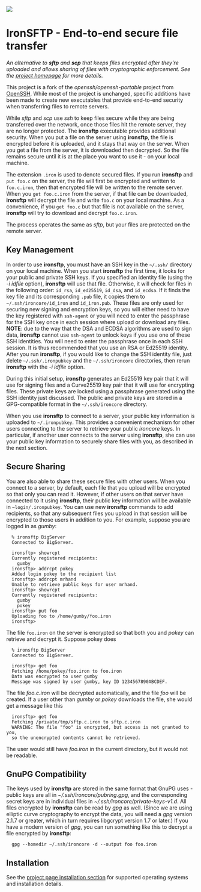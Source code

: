 ![][logo]

# IronSFTP - End-to-end secure file transfer

_An alternative to **sftp** and **scp** that keeps files encrypted after they're uploaded and allows sharing of files with cryptographic enforcement. See the [project homepage][homepage] for more details._

This project is a fork of the *openssh/openssh-portable* project from [OpenSSH](http://openssh.com). While most of the project is unchanged, specific additions have been made to create new executables that provide end-to-end security when transferring files to remote servers.

While *sftp* and *scp* use *ssh* to keep files secure while they are being transferred over the network, once those files hit the remote server, they are no longer protected. The **ironsftp** executable provides additional security. When you put a file on the server using **ironsftp**, the file is encrypted before it is uploaded, and it stays that way on the server. When you get a file from the server, it is downloaded then decrypted. So the file remains secure until it is at the place you want to use it - on your local machine.

The extension `.iron` is used to denote secured files. If you run **ironsftp** and `put foo.c` on the server, the file will first be encrypted and written to `foo.c.iron`, then that encrypted file will be written to the remote server. When you `get foo.c.iron` from the server, if that file can be downloaded, **ironsftp** will decrypt the file and write `foo.c` on your local machine. As a convenience, if you `get foo.c` but that file is not available on the server, **ironsftp** will try to download and decrypt `foo.c.iron`.

The process operates the same as *sftp*, but your files are protected on the remote server.

## Key Management

In order to use **ironsftp**, you must have an SSH key in the `~/.ssh/` directory on your local machine. When you start **ironsftp** the first time, it looks for your public and private SSH keys. If you specified an identity file (using the _-i idfile_ option), **ironsftp** will use that file. Otherwise, it will check for files in the following order: `id_rsa`, `id_ed25519`, `id_dsa`, and `id_ecdsa`. If it finds the key file and its corresponding `.pub` file, it copies them to `~/.ssh/ironcore/id_iron` and `id_iron.pub`. These files are only used for securing new signing and encryption keys, so you will either need to have the key registered with `ssh-agent` or you will need to enter the passphrase for the SSH key once in each session where upload or download any files. **NOTE**: due to the way that the DSA and ECDSA algorithms are used to sign data, **ironsftp** cannot use `ssh-agent` to unlock keys if you use one of these SSH identities. You will need to enter the passphrase once in each SSH session. It is thus recommended that you use an RSA or Ed25519 identity. After you run **ironsftp**, if you would like to change the SSH identity file, just delete `~/.ssh/.ironpubkey` and the `~/.ssh/ironcore` directories, then rerun **ironsftp** with the _-i idfile_ option.

During this initial setup, **ironsftp** generates an Ed25519 key pair that it will use for signing files and a Curve25519 key pair that it will use for encrypting files. These private keys are locked using a passphrase generated using the SSH identity just discussed. The public and private keys are stored in a GPG-compatible format in the `~/.ssh/ironcore` directory.

When you use **ironsftp** to connect to a server, your public key information is uploaded to `~/.ironpubkey`. This provides a convenient mechanism for other users connecting to the server to retrieve your public *ironcore* keys. In particular, if another user connects to the server using **ironsftp**, she can use your public key information to securely share files with you, as described in the next section.

## Secure Sharing

You are also able to share these secure files with other users. When you connect to a server, by default, each file that you upload will be encrypted so that only you can read it. However, if other users on that server have connected to it using **ironsftp**, their public key information will be available in `~login/.ironpubkey`. You can use new **ironsftp** commands to add recipients, so that any subsequent files you upload in that session will be encrypted to those users in addition to you. For example, suppose you are logged in as *gumby*:
```
  % ironsftp BigServer
  Connected to BigServer.

  ironsftp> showrcpt
  Currently registered recipients:
    gumby
  ironsftp> addrcpt pokey
  Added login pokey to the recipient list
  ironsftp> addrcpt mrhand
  Unable to retrieve public keys for user mrhand.
  ironsftp> showrcpt
  Currently registered recipients:
    gumby
    pokey
  ironsftp> put foo
  Uploading foo to /home/gumby/foo.iron
  ironsftp>
```

The file `foo.iron` on the server is encrypted so that both you and *pokey* can retrieve and decrypt it. Suppose pokey does
```
  % ironsftp BigServer
  Connected to BigServer.

  ironsftp> get foo
  Fetching /home/pokey/foo.iron to foo.iron
  Data was encrypted to user gumby
  Message was signed by user gumby, key ID 1234567890ABCDEF.
```

The file *foo.c.iron* will be decrypted automatically, and the file *foo* will be created. If a user other than *gumby* or *pokey* downloads the file, she would get a message like this
```
  ironsftp> get foo
  Fetching /private/tmp/sftp.c.iron to sftp.c.iron
  WARNING: The file "foo" is encrypted, but access is not granted to you,
  so the unencrypted contents cannot be retrieved.
```

The user would still have *foo.iron* in the current directory, but it would not be readable.

## GnuPG Compatibility
The keys used by **ironsftp** are stored in the same format that GnuPG uses - public keys are all in *~/.ssh/ironcore/pubring.gpg*, and the corresponding secret keys are in individual files in *~/.ssh/ironcore/private-keys-v1.d*.  All files encrypted by **ironsftp** can be read by *gpg* as well. (Since we are using elliptic curve cryptography to encrypt the data, you will need a *gpg* version 2.1.7 or greater, which in turn requires libgcrypt version 1.7 or later.) If you have a modern version of *gpg*, you can run something like this to decrypt a file encrypted by **ironsftp**:
```
  gpg --homedir ~/.ssh/ironcore -d --output foo foo.iron
```

## Installation

See the [project page installation section][homepageinstall] for supported operating systems and installation details.

[logo]: https://ironcorelabs.com/img/products/ironsftp.png
[homepage]: https://ironcorelabs.com/products/ironsftp
[homepageinstall]: https://ironcorelabs.com/products/ironsftp#installation
